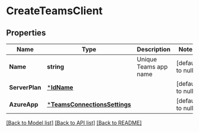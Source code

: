 # CreateTeamsClient

## Properties
Name | Type | Description | Notes
------------ | ------------- | ------------- | -------------
**Name** | **string** | Unique Teams app name | [default to null]
**ServerPlan** | [***IdName**](IdName.md) |  | [default to null]
**AzureApp** | [***TeamsConnectionsSettings**](TeamsConnectionsSettings.md) |  | [default to null]

[[Back to Model list]](../README.md#documentation-for-models) [[Back to API list]](../README.md#documentation-for-api-endpoints) [[Back to README]](../README.md)

